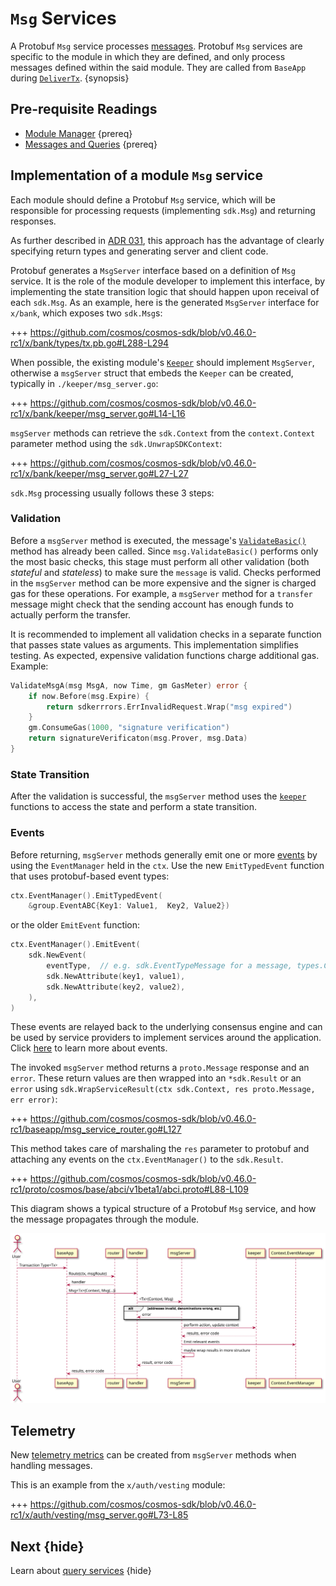 <!--
order: 4
-->

# `Msg` Services

A Protobuf `Msg` service processes [messages](./messages-and-queries.md#messages). Protobuf `Msg` services are specific to the module in which they are defined, and only process messages defined within the said module. They are called from `BaseApp` during [`DeliverTx`](../core/baseapp.md#delivertx). {synopsis}

## Pre-requisite Readings

* [Module Manager](./module-manager.md) {prereq}
* [Messages and Queries](./messages-and-queries.md) {prereq}

## Implementation of a module `Msg` service

Each module should define a Protobuf `Msg` service, which will be responsible for processing requests (implementing `sdk.Msg`) and returning responses.

As further described in [ADR 031](../architecture/adr-031-msg-service.md), this approach has the advantage of clearly specifying return types and generating server and client code.

Protobuf generates a `MsgServer` interface based on a definition of `Msg` service. It is the role of the module developer to implement this interface, by implementing the state transition logic that should happen upon receival of each `sdk.Msg`. As an example, here is the generated `MsgServer` interface for `x/bank`, which exposes two `sdk.Msg`s:

+++ https://github.com/cosmos/cosmos-sdk/blob/v0.46.0-rc1/x/bank/types/tx.pb.go#L288-L294

When possible, the existing module's [`Keeper`](keeper.md) should implement `MsgServer`, otherwise a `msgServer` struct that embeds the `Keeper` can be created, typically in `./keeper/msg_server.go`:

+++ https://github.com/cosmos/cosmos-sdk/blob/v0.46.0-rc1/x/bank/keeper/msg_server.go#L14-L16

`msgServer` methods can retrieve the `sdk.Context` from the `context.Context` parameter method using the `sdk.UnwrapSDKContext`:

+++ https://github.com/cosmos/cosmos-sdk/blob/v0.46.0-rc1/x/bank/keeper/msg_server.go#L27-L27

`sdk.Msg` processing usually follows these 3 steps:

### Validation 

Before a `msgServer` method is executed, the message's [`ValidateBasic()`](../basics/tx-lifecycle.md#ValidateBasic) method has already been called. Since `msg.ValidateBasic()` performs only the most basic checks, this stage must perform all other validation (both *stateful* and *stateless*) to make sure the `message` is valid. Checks performed in the `msgServer` method can be more expensive and the signer is charged gas for these operations.
For example, a `msgServer` method for a `transfer` message might check that the sending account has enough funds to actually perform the transfer. 

It is recommended to implement all validation checks in a separate function that passes state values as arguments. This implementation simplifies testing. As expected, expensive validation functions charge additional gas. Example:

```go
ValidateMsgA(msg MsgA, now Time, gm GasMeter) error {
	if now.Before(msg.Expire) {
		return sdkerrrors.ErrInvalidRequest.Wrap("msg expired")
	}
	gm.ConsumeGas(1000, "signature verification")
	return signatureVerificaton(msg.Prover, msg.Data)
}
```

### State Transition

After the validation is successful, the `msgServer` method uses the [`keeper`](./keeper.md) functions to access the state and perform a state transition.

### Events 

Before returning, `msgServer` methods generally emit one or more [events](../core/events.md) by using the `EventManager` held in the `ctx`. Use the new `EmitTypedEvent` function that uses protobuf-based event types:

```go
ctx.EventManager().EmitTypedEvent(
	&group.EventABC{Key1: Value1,  Key2, Value2})
```

or the older `EmitEvent` function: 

```go
ctx.EventManager().EmitEvent(
	sdk.NewEvent(
		eventType,  // e.g. sdk.EventTypeMessage for a message, types.CustomEventType for a custom event defined in the module
		sdk.NewAttribute(key1, value1),
		sdk.NewAttribute(key2, value2),
	),
)
```

These events are relayed back to the underlying consensus engine and can be used by service providers to implement services around the application. Click [here](../core/events.md) to learn more about events.

The invoked `msgServer` method returns a `proto.Message` response and an `error`. These return values are then wrapped into an `*sdk.Result` or an `error` using `sdk.WrapServiceResult(ctx sdk.Context, res proto.Message, err error)`:

+++ https://github.com/cosmos/cosmos-sdk/blob/v0.46.0-rc1/baseapp/msg_service_router.go#L127

This method takes care of marshaling the `res` parameter to protobuf and attaching any events on the `ctx.EventManager()` to the `sdk.Result`.

+++ https://github.com/cosmos/cosmos-sdk/blob/v0.46.0-rc1/proto/cosmos/base/abci/v1beta1/abci.proto#L88-L109

This diagram shows a typical structure of a Protobuf `Msg` service, and how the message propagates through the module.

![Transaction flow](../uml/svg/transaction_flow.svg)

## Telemetry

New [telemetry metrics](../core/telemetry.md) can be created from `msgServer` methods when handling messages.

This is an example from the `x/auth/vesting` module:

+++ https://github.com/cosmos/cosmos-sdk/blob/v0.46.0-rc1/x/auth/vesting/msg_server.go#L73-L85

## Next {hide}

Learn about [query services](./query-services.md) {hide}
